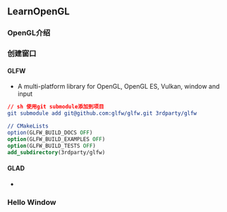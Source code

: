 ## LearnOpenGL
### OpenGL介绍
### 创建窗口
#### GLFW 
- A multi-platform library for OpenGL, OpenGL ES, Vulkan, window and input
```cmake
// sh 使用git submodule添加到项目
git submodule add git@github.com:glfw/glfw.git 3rdparty/glfw

// CMakeLists
option(GLFW_BUILD_DOCS OFF)
option(GLFW_BUILD_EXAMPLES OFF)
option(GLFW_BUILD_TESTS OFF)
add_subdirectory(3rdparty/glfw)

```
#### GLAD
- 

### Hello Window

